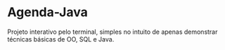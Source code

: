# Agenda-Java
Projeto interativo pelo terminal, simples no intuito de apenas demonstrar técnicas básicas de OO, SQL e Java.
